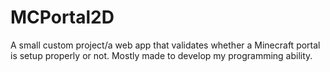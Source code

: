 # MCPortal2D
A small custom project/a web app that validates whether a Minecraft portal is setup properly or not. Mostly made to develop my programming ability.
